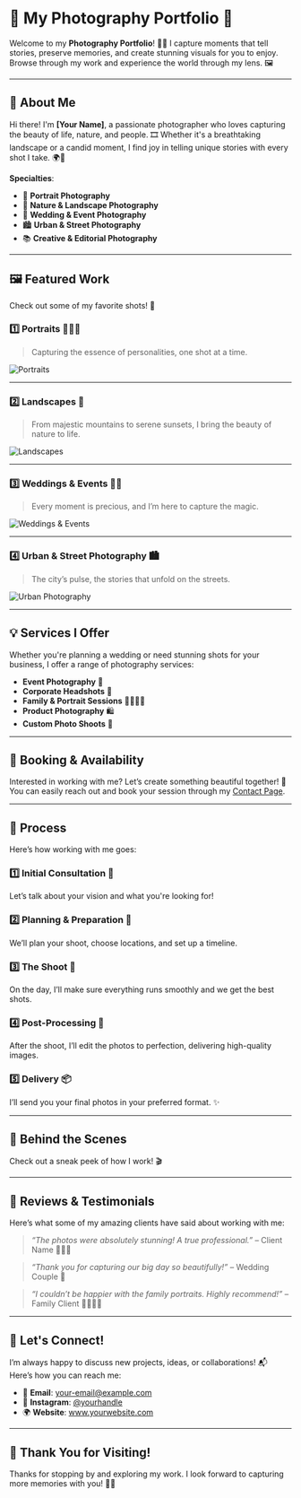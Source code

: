 # 📸 My Photography Portfolio 🌟

Welcome to my <strong>Photography Portfolio</strong>! 🌈✨ I capture moments that tell stories, preserve memories, and create stunning visuals for you to enjoy. Browse through my work and experience the world through my lens. 🖼️

---

## 🖤 About Me

Hi there! I'm <strong>[Your Name]</strong>, a passionate photographer who loves capturing the beauty of life, nature, and people. 🎞️ Whether it's a breathtaking landscape or a candid moment, I find joy in telling unique stories with every shot I take. 🌍💫

<strong>Specialties</strong>:
<ul>
    <li>📸 <strong>Portrait Photography</strong></li>
    <li>🌿 <strong>Nature & Landscape Photography</strong></li>
    <li>💍 <strong>Wedding & Event Photography</strong></li>
    <li>🏙️ <strong>Urban & Street Photography</strong></li>
    <li>📚 <strong>Creative & Editorial Photography</strong></li>
</ul>

---

## 🖼️ Featured Work

Check out some of my favorite shots! 💫

### <strong>1️⃣ Portraits</strong> 💁‍♀️✨

> Capturing the essence of personalities, one shot at a time.

<img src="https://link-to-your-image.com" alt="Portraits" />

---

### <strong>2️⃣ Landscapes</strong> 🌄

> From majestic mountains to serene sunsets, I bring the beauty of nature to life.

<img src="https://link-to-your-image.com" alt="Landscapes" />

---

### <strong>3️⃣ Weddings & Events</strong> 💍🎉

> Every moment is precious, and I’m here to capture the magic.

<img src="https://link-to-your-image.com" alt="Weddings & Events" />

---

### <strong>4️⃣ Urban & Street Photography</strong> 🏙️

> The city’s pulse, the stories that unfold on the streets.

<img src="https://link-to-your-image.com" alt="Urban Photography" />

---

## 💡 Services I Offer

Whether you're planning a wedding or need stunning shots for your business, I offer a range of photography services:

<ul>
    <li><strong>Event Photography</strong> 🎉</li>
    <li><strong>Corporate Headshots</strong> 💼</li>
    <li><strong>Family & Portrait Sessions</strong> 👨‍👩‍👧‍👦</li>
    <li><strong>Product Photography</strong> 🛍️</li>
    <li><strong>Custom Photo Shoots</strong> 📸</li>
</ul>

---

## 📅 Booking & Availability

Interested in working with me? Let’s create something beautiful together! 🌟 You can easily reach out and book your session through my <a href="#">Contact Page</a>.

---

## 🔧 Process

Here’s how working with me goes:

### <strong>1️⃣ Initial Consultation</strong> 💬

Let’s talk about your vision and what you're looking for!

### <strong>2️⃣ Planning & Preparation</strong> 📅

We’ll plan your shoot, choose locations, and set up a timeline.

### <strong>3️⃣ The Shoot</strong> 📸

On the day, I’ll make sure everything runs smoothly and we get the best shots.

### <strong>4️⃣ Post-Processing</strong> 🎨

After the shoot, I’ll edit the photos to perfection, delivering high-quality images.

### <strong>5️⃣ Delivery</strong> 📦

I’ll send you your final photos in your preferred format. ✨

---

## 🎥 Behind the Scenes

Check out a sneak peek of how I work! 🎬



---

## 🌟 Reviews & Testimonials

Here’s what some of my amazing clients have said about working with me:

> *“The photos were absolutely stunning! A true professional.”* – Client Name 🧑‍🤝‍🧑

> *“Thank you for capturing our big day so beautifully!”* – Wedding Couple 💍

> *“I couldn’t be happier with the family portraits. Highly recommend!”* – Family Client 👨‍👩‍👧‍👦

---

## 🎨 Let's Connect!

I’m always happy to discuss new projects, ideas, or collaborations! 📬 Here’s how you can reach me:

<ul>
    <li>📧 <strong>Email</strong>: <a href="mailto:your-email@example.com">your-email@example.com</a></li>
    <li>📸 <strong>Instagram</strong>: <a href="https://instagram.com/yourhandle" target="_blank">@yourhandle</a></li>
    <li>🌍 <strong>Website</strong>: <a href="https://www.yourwebsite.com" target="_blank">www.yourwebsite.com</a></li>
</ul>

---

## 🙌 Thank You for Visiting!

Thanks for stopping by and exploring my work. I look forward to capturing more memories with you! 🌟✨
